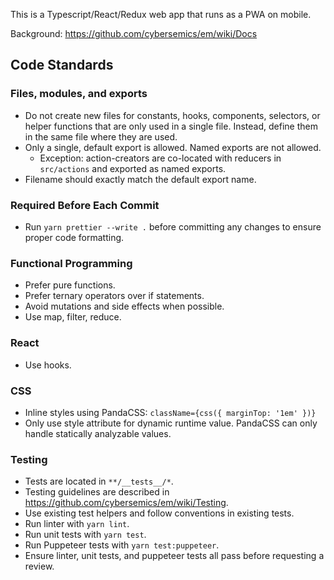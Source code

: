 This is a Typescript/React/Redux web app that runs as a PWA on mobile.

Background: https://github.com/cybersemics/em/wiki/Docs

## Code Standards

### Files, modules, and exports

- Do not create new files for constants, hooks, components, selectors, or helper functions that are only used in a single file. Instead, define them in the same file where they are used.
- Only a single, default export is allowed. Named exports are not allowed.
  - Exception: action-creators are co-located with reducers in `src/actions` and exported as named exports.
- Filename should exactly match the default export name.

### Required Before Each Commit

- Run `yarn prettier --write .` before committing any changes to ensure proper code formatting.

### Functional Programming

- Prefer pure functions.
- Prefer ternary operators over if statements.
- Avoid mutations and side effects when possible.
- Use map, filter, reduce.

### React

- Use hooks.

### CSS

- Inline styles using PandaCSS: `className={css({ marginTop: '1em' })}`
- Only use style attribute for dynamic runtime value. PandaCSS can only handle statically analyzable values.

### Testing

- Tests are located in `**/__tests__/*`.
- Testing guidelines are described in https://github.com/cybersemics/em/wiki/Testing.
- Use existing test helpers and follow conventions in existing tests.
- Run linter with `yarn lint`.
- Run unit tests with `yarn test`.
- Run Puppeteer tests with `yarn test:puppeteer`.
- Ensure linter, unit tests, and puppeteer tests all pass before requesting a review.

